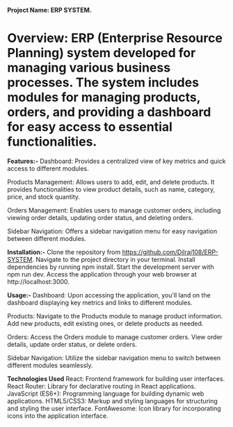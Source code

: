 **Project Name: ERP SYSTEM.**

# Overview: ERP (Enterprise Resource Planning) system developed for managing various business processes. The system includes modules for managing products, orders, and providing a dashboard for easy access to essential functionalities.

**Features:-**
Dashboard: Provides a centralized view of key metrics and quick access to different modules.

Products Management: Allows users to add, edit, and delete products. It provides functionalities to view product details, such as name, category, price, and stock quantity.

Orders Management: Enables users to manage customer orders, including viewing order details, updating order status, and deleting orders.

Sidebar Navigation: Offers a sidebar navigation menu for easy navigation between different modules.

**Installation:-**
Clone the repository from https://github.com/Dilraj108/ERP-SYSTEM.
Navigate to the project directory in your terminal.
Install dependencies by running npm install.
Start the development server with npm run dev.
Access the application through your web browser at http://localhost:3000.

**Usage:-**
Dashboard: Upon accessing the application, you'll land on the dashboard displaying key metrics and links to different modules.

Products: Navigate to the Products module to manage product information. Add new products, edit existing ones, or delete products as needed.

Orders: Access the Orders module to manage customer orders. View order details, update order status, or delete orders.

Sidebar Navigation: Utilize the sidebar navigation menu to switch between different modules seamlessly.

**Technologies Used**
React: Frontend framework for building user interfaces.
React Router: Library for declarative routing in React applications.
JavaScript (ES6+): Programming language for building dynamic web applications.
HTML5/CSS3: Markup and styling languages for structuring and styling the user interface.
FontAwesome: Icon library for incorporating icons into the application interface.
